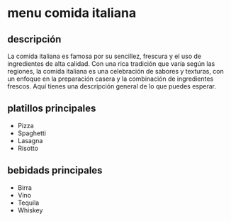 # menu comida italiana

## descripción

La comida italiana es famosa por su sencillez, frescura y el uso de ingredientes de alta calidad. Con una rica tradición que varía según las regiones, la comida italiana es una celebración de sabores y texturas, con un enfoque en la preparación casera y la combinación de ingredientes frescos. Aquí tienes una descripción general de lo que puedes esperar.

## platillos principales

- Pizza
- Spaghetti
- Lasagna
- Risotto

## bebidads principales

- Birra
- Vino
- Tequila
- Whiskey

